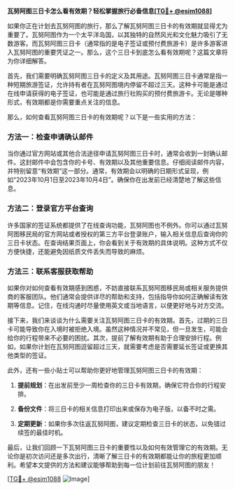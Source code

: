 **瓦努阿图三日卡怎么看有效期？轻松掌握旅行必备信息[[TG💪+ @esim1088](https://t.me/s/esim1088)]**

如果你正在计划去瓦努阿图的旅行，那么了解瓦努阿图三日卡的有效期就显得尤为重要了。瓦努阿图作为一个太平洋岛国，以其独特的自然风光和文化魅力吸引了无数游客。而瓦努阿图三日卡（通常指的是电子签证或预付费旅游卡）是许多游客进入瓦努阿图的重要凭证之一。那么，这个三日卡到底怎么看有效期呢？这篇文章将为你详细解答。

首先，我们需要明确瓦努阿图三日卡的定义及其用途。瓦努阿图三日卡通常是指一种短期旅游签证，允许持有者在瓦努阿图境内停留不超过三天。这种卡可能是通过在线申请获得的电子签证，也可能是通过旅行社购买的预付费旅游卡。无论是哪种形式，有效期都是你需要重点关注的信息。

那么，如何查看瓦努阿图三日卡的有效期呢？以下是一些实用的方法：

### 方法一：检查申请确认邮件

当你通过官方网站或其他合法途径申请瓦努阿图三日卡时，通常会收到一封确认邮件。这封邮件中会包含你的卡号、有效期以及其他重要信息。仔细阅读邮件内容，并特别留意“有效期”这一部分。通常，有效期会以明确的日期形式呈现，例如“2023年10月1日至2023年10月4日”。确保你在出发前已经清楚地了解这些信息。

### 方法二：登录官方平台查询

许多国家的签证系统都提供了在线查询功能，瓦努阿图也不例外。你可以通过瓦努阿图移民局的官方网站或者授权的第三方平台登录账户，输入相关信息后查询你的三日卡状态。在查询结果页面上，你会看到关于有效期的具体说明。这种方式不仅方便快捷，还能避免因纸质文件丢失而导致的麻烦。

### 方法三：联系客服获取帮助

如果你对如何查看有效期感到困惑，不妨直接联系瓦努阿图移民局或相关服务提供商的客服团队。他们通常会提供详尽的帮助和支持，包括指导你如何正确解读有效期等信息。记住，在线沟通时尽量使用英文或当地语言，以便更好地与对方交流。

接下来，我们来谈谈为什么需要关注瓦努阿图三日卡的有效期。首先，过期的三日卡可能导致你在入境时被拒绝入境。虽然这种情况并不常见，但一旦发生，可能会给你的行程带来不必要的困扰。其次，提前了解有效期有助于合理安排行程。例如，如果你计划在瓦努阿图逗留超过三天，就需要考虑是否需要延长签证或更换其他类型的签证。

此外，还有一些小贴士可以帮助你更好地管理瓦努阿图三日卡的有效期：

1. **提前规划**：在出发前至少一周检查你的三日卡有效期，确保它符合你的行程安排。
   
2. **备份文件**：将三日卡的相关信息打印出来或保存为电子版，以备不时之需。
   
3. **定期更新**：如果你多次往返瓦努阿图，建议定期检查三日卡的状态，以免错过续签的最佳时机。

最后，让我们回顾一下瓦努阿图三日卡的重要性以及如何有效管理它的有效期。无论你是初次访问还是多次出行，清晰了解三日卡的有效期都能让你的旅程更加顺利。希望本文提供的方法和建议能够帮助到每一位计划前往瓦努阿图的朋友！

[[TG💪+ @esim1088](https://t.me/s/esim1088) ![Image](https://i.postimg.cc/4NQfJmqS/Snipaste-2025-05-13-00-14-12.png)]